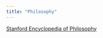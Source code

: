 ```yaml
---
title: "Philosophy"
---
```


[Stanford Encyclopedia of Philosophy](https://plato.stanford.edu/index.html)
